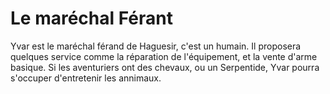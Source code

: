 
# Le maréchal Férant

Yvar est le maréchal férand de Haguesir, c'est un humain. Il proposera quelques service comme la réparation de l'équipement, et la vente d'arme basique. 
Si les aventuriers ont des chevaux, ou un Serpentide, Yvar pourra s'occuper d'entretenir les annimaux.  
 